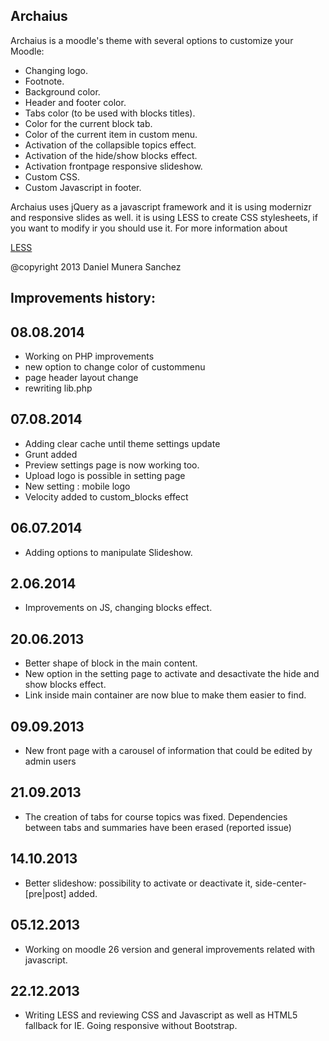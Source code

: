 Archaius
---------

Archaius is a moodle's theme with several options to customize your Moodle:

 * Changing logo.
 * Footnote.
 * Background color.
 * Header and footer color.
 * Tabs color (to be used with blocks titles).
 * Color for the current block tab.
 * Color of the current item in custom menu.
 * Activation of the collapsible topics effect.
 * Activation of the hide/show blocks effect.
 * Activation frontpage responsive slideshow.
 * Custom CSS.
 * Custom Javascript in footer.

Archaius uses jQuery as a javascript framework and it is using modernizr and responsive slides as well. it is using LESS to create CSS stylesheets, if you want to modify ir you should use it. For more information about 

[LESS](http://lesscss.org/)

@copyright  2013 Daniel Munera Sanchez

Improvements history:
---------------------

08.08.2014
----------

* Working on PHP improvements
* new option to change color of custommenu
* page header layout change
* rewriting lib.php

07.08.2014
----------

* Adding clear cache until theme settings update
* Grunt added
* Preview settings page is now working too.
* Upload logo is possible in setting page
* New setting : mobile logo
* Velocity added to custom_blocks effect 

06.07.2014
----------

* Adding options to manipulate Slideshow.

2.06.2014
---------

* Improvements on JS, changing blocks effect.

20.06.2013
----------

* Better shape of block in the main content.
* New option in the setting page to activate and desactivate the hide and show blocks effect.
* Link inside main container are now blue to make them easier to find.

09.09.2013
----------

* New front page with a carousel of information that could be edited by admin users

21.09.2013
-----------

* The creation of tabs for course topics was fixed. Dependencies between tabs and summaries have been erased (reported issue)

14.10.2013
----------

* Better slideshow: possibility to activate or deactivate it, side-center-[pre|post] added.


05.12.2013
----------

* Working on moodle 26 version and general improvements related with javascript.

22.12.2013
----------

* Writing LESS and reviewing CSS and Javascript as well as HTML5 fallback for IE.
Going responsive without Bootstrap.
